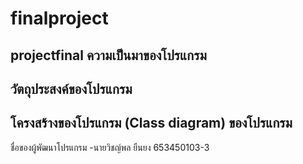 # finalproject
projectfinal
ความเป็นมาของโปรแกรม
-

วัตถุประสงค์ของโปรแกรม
-

โครงสร้างของโปรแกรม (Class diagram) ของโปรแกรม
-

ชื่อของผู้พัฒนาโปรแกรม
-นายวิชญ์พล ยืนยง 653450103-3
